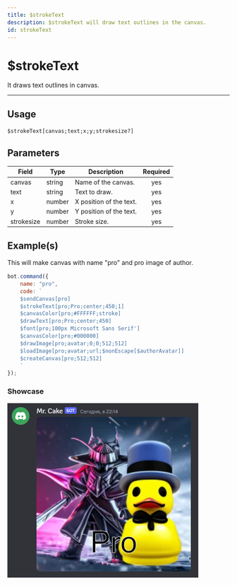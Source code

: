 ```yaml
---
title: $strokeText
description: $strokeText will draw text outlines in the canvas.
id: strokeText
---
```


# $strokeText

It draws text outlines in canvas.

---

## Usage

```
$strokeText[canvas;text;x;y;strokesize?]
```

## Parameters

| Field | Type | Description | Required |
| ----- | ---- | ----------- | :------: |
| canvas | string | Name of the canvas. | yes |
| text | string | Text to draw. | yes |
| x | number | X position of the text. | yes |
| y | number | Y position of the text. | yes |
| strokesize | number | Stroke size. | yes |

## Example(s)

This will make canvas with name "pro" and pro image of author.

```js
bot.command({
    name: "pro",
    code: `
    $sendCanvas[pro]
    $strokeText[pro;Pro;center;450;1]
    $canvasColor[pro;#FFFFFF;stroke]
    $drawText[pro;Pro;center;450]
    $font[pro;100px Microsoft Sans Serif']
    $canvasColor[pro;#000000]
    $drawImage[pro;avatar;0;0;512;512]
    $loadImage[pro;avatar;url;$nonEscape[$authorAvatar]]
    $createCanvas[pro;512;512]
    `
});
``` 

### Showcase

![](img/probutwithstroke.png)